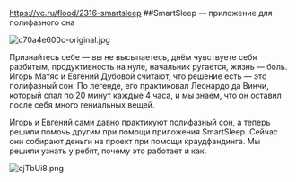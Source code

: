 https://vc.ru/flood/2316-smartsleep
##SmartSleep — приложение для полифазного сна

![c70a4e600c-original.jpg]({{site.baseurl}}/_settings/media/c70a4e600c-original.jpg)

Признайтесь себе — вы не высыпаетесь, днём чувствуете себя разбитым, продуктивность на нуле, начальник ругается, жизнь — боль. Игорь Матяс и Евгений Дубовой считают, что решение есть — это полифазный сон. По легенде, его практиковал Леонардо да Винчи, который спал по 20 минут каждые 4 часа, и мы знаем, что он оставил после себя много гениальных вещей.

Игорь и Евгений сами давно практикуют полифазный сон, а теперь решили помочь другим при помощи приложения SmartSleep. Сейчас они собирают деньги на проект при помощи краудфандинга. Мы решили узнать у ребят, почему это работает и как.

![cjTbUi8.png]({{site.baseurl}}/_settings/media/cjTbUi8.png)
